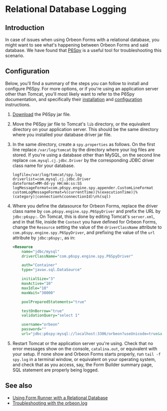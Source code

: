# Relational Database Logging

## Introduction

In case of issues when using Orbeon Forms with a relational database, you might want to see what's happening between Orbeon Forms and said database. We have found that [P6Spy](https://github.com/p6spy/p6spy) is a useful tool for troubleshooting this scenario.

## Configuration

Below, you'll find a summary of the steps you can follow to install and configure P6Spy. For more options, or if you're using an application server  other than Tomcat, you'll most likely want to refer to the P6Spy documentation, and specifically their [installation](http://p6spy.readthedocs.io/en/latest/install.html) and [configuration](http://p6spy.readthedocs.io/en/latest/configandusage.html) instructions.

1. [Download](https://search.maven.org/search?q=g:p6spy) the P6Spy jar file.
2. Move the P6Spy jar file to Tomcat's `lib` directory, or the equivalent directory on your application server. This should be the same directory where you installed your database driver jar file.
3. In the same directory, create a `spy.properties` as follows. On the first line replace `/var/log/tomcat` by the directory where your log files are stored. If you're using a database other than MySQL, on the second line replace `com.mysql.cj.jdbc.Driver` by the corresponding JDBC driver class name for your database.

    ```
    logfile=/var/log/tomcat/spy.log
    driverlist=com.mysql.cj.jdbc.Driver
    dateformat=MM-dd-yy HH:mm:ss:SS
    logMessageFormat=com.p6spy.engine.spy.appender.CustomLineFormat
    customLogMessageFormat=%(currentTime)|%(executionTime)|%(category)|connection%(connectionId)\n%(sql)
    ```
    
4. Where you define the datasource for Orbeon Forms, replace the driver class name by `com.p6spy.engine.spy.P6SpyDriver` and prefix the URL by `jdbc:p6spy:`. On Tomcat, this is done by editing Tomcat's `server.xml`, and in that file, inside the `Context` you have defined for Orbeon Forms, change the `Resource` setting the value of the `driverClassName` attribute to `com.p6spy.engine.spy.P6SpyDriver`, and prefixing the value of the `url` attribute by `jdbc:p6spy:`, as in:

    ```xml
    <Resource
        name="jdbc/mysql"
        driverClassName="com.p6spy.engine.spy.P6SpyDriver"
    
        auth="Container"
        type="javax.sql.DataSource"
    
        initialSize="3"
        maxActive="10"
        maxIdle="10"
        maxWait="30000"
    
        poolPreparedStatements="true"
    
        testOnBorrow="true"
        validationQuery="select 1"
    
        username="orbeon"
        password=""
        url="jdbc:p6spy:mysql://localhost:3306/orbeon?useUnicode=true&amp;characterEncoding=UTF8"/>
    ````

5. Restart Tomcat or the application server you're using. Check that no error messages show on the console, `catalina.out`, or equivalent with your setup. If none show and Orbeon Forms starts properly, run `tail -f spy.log` in a terminal window, or equivalent on your operating system, and check that as you access, say, the Form Builder summary page, SQL statement are properly being logged.

## See also

- [Using Form Runner with a Relational Database](/form-runner/persistence/relational-db.md)
- [Troubleshooting with the orbeon.log](/configuration/troubleshooting/orbeon-log)